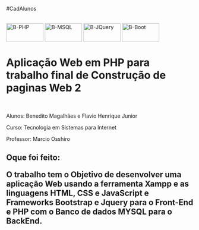 #CadAlunos
<div style="display: inline_block"><br>
<img align="center" alt="B-PHP" height="50" width="100" src="https://cdn.jsdelivr.net/gh/devicons/devicon/icons/php/php-original.svg" />
<img align="center" alt="B-MSQL" height="50" width="100" src="https://cdn.jsdelivr.net/gh/devicons/devicon/icons/mysql/mysql-original-wordmark.svg" />
<img align="center" alt="B-JQuery" height="50" width="100" src="https://cdn.jsdelivr.net/gh/devicons/devicon/icons/jquery/jquery-original.svg" />
<img align="center" alt="B-Boot" height="50" width="100" src="https://cdn.jsdelivr.net/gh/devicons/devicon/icons/bootstrap/bootstrap-original.svg" />        
</div>
<h1>Aplicação Web em PHP para trabalho final de Construção de paginas Web 2</h1><br>
<p>Alunos: Benedito Magalhães e Flavio Henrique Junior
<p>Curso: Tecnologia em Sistemas para Internet
<p>Professor: Marcio Osshiro

<h2>Oque foi feito:
<p>O trabalho tem o Objetivo de desenvolver uma aplicação Web usando a ferramenta Xampp e as linguagens HTML, CSS e JavaScript e Frameworks Bootstrap e Jquery para o Front-End
e PHP com o Banco de dados MYSQL para o BackEnd.
